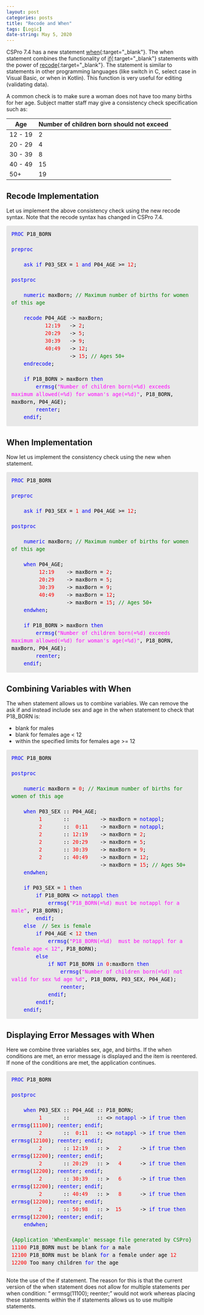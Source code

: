 ```yaml
---
layout: post
categories: posts
title: "Recode and When"
tags: [Logic]
date-string: May 5, 2020
---
```


CSPro 7.4 has a new statement [when](https://www.csprousers.org/help/CSPro/when_statement.html){:target="_blank"}. The when statement combines the functionality of [if](https://www.csprousers.org/help/CSPro/if_statement.html){:target="_blank"} statements with the power of [recode](https://www.csprousers.org/help/CSPro/recode_statement.html){:target="_blank"}. The statement is similar to statements in other programming languages (like switch in C, select case in Visual Basic, or when in Kotlin). This function is very useful for editing (validating data).

A common check is to make sure a woman does not have too many births for her age. Subject matter staff may give a consistency check specification such as:

| Age               | Number of children born should not exceed |
| ----------------- | ----------------------------------------- |
| 12 - 19           | 2                                         |
| 20 - 29           | 4                                         |
| 30 - 39           | 8                                         |
| 40 - 49           | 15                                        |
| 50+               | 19                                        |

## Recode Implementation

Let us implement the above consistency check using the new recode syntax. Note that the recode syntax has changed in CSPro 7.4.

<div style="margin: 0px; padding: 1em; border-radius: 3px; line-height: 1.5; font-family: 'Inconsolata', monospace; font-size: 10pt; color: rgb(51, 51, 51); background-color: rgb(232, 232, 232);">
	<font color="blue">PROC </font><font color="black">P18_BORN<br />
<br />
</font><font color="blue">preproc<br />
<br />
&nbsp; &nbsp; ask if </font><font color="black">P03_SEX = </font><font color="red">1 </font><font color="blue">and </font><font color="black">P04_AGE &gt;= </font><font color="red">12</font><font color="black">;<br />
<br />
</font><font color="blue">postproc<br />
<br />
&nbsp; &nbsp; numeric </font><font color="black">maxBorn;</font><font color="green"> // Maximum number of births for women of this age<br />
<br />
&nbsp; &nbsp; </font><font color="blue">recode </font><font color="black">P04_AGE &#8209;&gt; maxBorn;<br />
&nbsp; &nbsp; &nbsp; &nbsp; &nbsp; &nbsp;</font><font color="red">12</font><font color="black">:</font><font color="red">19 &nbsp; </font><font color="black">&#8209;&gt; </font><font color="red">2</font><font color="black">;<br />
&nbsp; &nbsp; &nbsp; &nbsp; &nbsp; &nbsp;</font><font color="red">20</font><font color="black">:</font><font color="red">29 &nbsp; </font><font color="black">&#8209;&gt; </font><font color="red">5</font><font color="black">;<br />
&nbsp; &nbsp; &nbsp; &nbsp; &nbsp; &nbsp;</font><font color="red">30</font><font color="black">:</font><font color="red">39 &nbsp; </font><font color="black">&#8209;&gt; </font><font color="red">9</font><font color="black">;<br />
&nbsp; &nbsp; &nbsp; &nbsp; &nbsp; &nbsp;</font><font color="red">40</font><font color="black">:</font><font color="red">49 &nbsp; </font><font color="black">&#8209;&gt; </font><font color="red">12</font><font color="black">;<br />
&nbsp; &nbsp; &nbsp; &nbsp; &nbsp; &nbsp; &nbsp; &nbsp; &nbsp; &nbsp;&#8209;&gt; </font><font color="red">15</font><font color="black">;</font><font color="green"> // Ages 50+<br />
&nbsp; &nbsp; </font><font color="blue">endrecode</font><font color="black">;<br />
<br />
&nbsp; &nbsp; </font><font color="blue">if </font><font color="black">P18_BORN &gt; maxBorn </font><font color="blue">then<br />
&nbsp; &nbsp; &nbsp; &nbsp; errmsg</font><font color="black">(</font><font color="fuchsia">"Number of children born(=%d) exceeds maximum allowed(=%d) for woman's age(=%d)"</font><font color="black">, P18_BORN, maxBorn, P04_AGE);<br />
&nbsp; &nbsp; &nbsp; &nbsp; </font><font color="blue">reenter</font><font color="black">;<br />
&nbsp; &nbsp; </font><font color="blue">endif</font><font color="black">;</font>
</div>

## When Implementation

Now let us implement the consistency check using the new when statement.

<div style="margin: 0px; padding: 1em; border-radius: 3px; line-height: 1.5; font-family: 'Inconsolata', monospace; font-size: 10pt; color: rgb(51, 51, 51); background-color: rgb(232, 232, 232);">
	<font color="blue">PROC </font><font color="black">P18_BORN<br />
<br />
</font><font color="blue">preproc<br />
<br />
&nbsp; &nbsp; ask if </font><font color="black">P03_SEX = </font><font color="red">1 </font><font color="blue">and </font><font color="black">P04_AGE &gt;= </font><font color="red">12</font><font color="black">;<br />
<br />
</font><font color="blue">postproc<br />
<br />
&nbsp; &nbsp; numeric </font><font color="black">maxBorn;</font><font color="green"> // Maximum number of births for women of this age<br />
<br />
&nbsp; &nbsp; </font><font color="blue">when </font><font color="black">P04_AGE;<br />
&nbsp; &nbsp; &nbsp; &nbsp; &nbsp;</font><font color="red">12</font><font color="black">:</font><font color="red">19 &nbsp; &nbsp;</font><font color="black">&#8209;&gt; maxBorn = </font><font color="red">2</font><font color="black">;<br />
&nbsp; &nbsp; &nbsp; &nbsp; &nbsp;</font><font color="red">20</font><font color="black">:</font><font color="red">29 &nbsp; &nbsp;</font><font color="black">&#8209;&gt; maxBorn = </font><font color="red">5</font><font color="black">;<br />
&nbsp; &nbsp; &nbsp; &nbsp; &nbsp;</font><font color="red">30</font><font color="black">:</font><font color="red">39 &nbsp; &nbsp;</font><font color="black">&#8209;&gt; maxBorn = </font><font color="red">9</font><font color="black">;<br />
&nbsp; &nbsp; &nbsp; &nbsp; &nbsp;</font><font color="red">40</font><font color="black">:</font><font color="red">49 &nbsp; &nbsp;</font><font color="black">&#8209;&gt; maxBorn = </font><font color="red">12</font><font color="black">;<br />
&nbsp; &nbsp; &nbsp; &nbsp; &nbsp; &nbsp; &nbsp; &nbsp; &nbsp; &#8209;&gt; maxBorn = </font><font color="red">15</font><font color="black">;</font><font color="green"> // Ages 50+<br />
&nbsp; &nbsp; </font><font color="blue">endwhen</font><font color="black">;<br />
<br />
&nbsp; &nbsp; </font><font color="blue">if </font><font color="black">P18_BORN &gt; maxBorn </font><font color="blue">then<br />
&nbsp; &nbsp; &nbsp; &nbsp; errmsg</font><font color="black">(</font><font color="fuchsia">"Number of children born(=%d) exceeds maximum allowed(=%d) for woman's age(=%d)"</font><font color="black">, P18_BORN, maxBorn, P04_AGE);<br />
&nbsp; &nbsp; &nbsp; &nbsp; </font><font color="blue">reenter</font><font color="black">;<br />
&nbsp; &nbsp; </font><font color="blue">endif</font><font color="black">;</font>
</div>

## Combining Variables with When

The when statement allows us to combine variables. We can remove the ask if and instead include sex and age in the when statement to check that P18_BORN is:

* blank for males
* blank for females age < 12
* within the specified limits for females age >= 12

<div style="margin: 0px; padding: 1em; border-radius: 3px; line-height: 1.5; font-family: 'Inconsolata', monospace; font-size: 10pt; color: rgb(51, 51, 51); background-color: rgb(232, 232, 232);">
	<font color="blue">PROC </font><font color="black">P18_BORN<br />
<br />
</font><font color="blue">postproc<br />
<br />
&nbsp; &nbsp; numeric </font><font color="black">maxBorn = </font><font color="red">0</font><font color="black">;</font><font color="green"> // Maximum number of births for women of this age<br />
<br />
&nbsp; &nbsp; </font><font color="blue">when </font><font color="black">P03_SEX :: P04_AGE;<br />
&nbsp; &nbsp; &nbsp; &nbsp; &nbsp;</font><font color="red">1 &nbsp; &nbsp; &nbsp; </font><font color="black">:: &nbsp; &nbsp; &nbsp; &nbsp; &nbsp;&#8209;&gt; maxBorn = </font><font color="blue">notappl</font><font color="black">;<br />
&nbsp; &nbsp; &nbsp; &nbsp; &nbsp;</font><font color="red">2 &nbsp; &nbsp; &nbsp; </font><font color="black">:: &nbsp;</font><font color="red">0</font><font color="black">:</font><font color="red">11 &nbsp; &nbsp;</font><font color="black">&#8209;&gt; maxBorn = </font><font color="blue">notappl</font><font color="black">;<br />
&nbsp; &nbsp; &nbsp; &nbsp; &nbsp;</font><font color="red">2 &nbsp; &nbsp; &nbsp; </font><font color="black">:: </font><font color="red">12</font><font color="black">:</font><font color="red">19 &nbsp; &nbsp;</font><font color="black">&#8209;&gt; maxBorn = </font><font color="red">2</font><font color="black">;<br />
&nbsp; &nbsp; &nbsp; &nbsp; &nbsp;</font><font color="red">2 &nbsp; &nbsp; &nbsp; </font><font color="black">:: </font><font color="red">20</font><font color="black">:</font><font color="red">29 &nbsp; &nbsp;</font><font color="black">&#8209;&gt; maxBorn = </font><font color="red">5</font><font color="black">;<br />
&nbsp; &nbsp; &nbsp; &nbsp; &nbsp;</font><font color="red">2 &nbsp; &nbsp; &nbsp; </font><font color="black">:: </font><font color="red">30</font><font color="black">:</font><font color="red">39 &nbsp; &nbsp;</font><font color="black">&#8209;&gt; maxBorn = </font><font color="red">9</font><font color="black">;<br />
&nbsp; &nbsp; &nbsp; &nbsp; &nbsp;</font><font color="red">2 &nbsp; &nbsp; &nbsp; </font><font color="black">:: </font><font color="red">40</font><font color="black">:</font><font color="red">49 &nbsp; &nbsp;</font><font color="black">&#8209;&gt; maxBorn = </font><font color="red">12</font><font color="black">;<br />
&nbsp; &nbsp; &nbsp; &nbsp; &nbsp; &nbsp; &nbsp; &nbsp; &nbsp; &nbsp; &nbsp; &nbsp; &nbsp; &nbsp; &nbsp;&#8209;&gt; maxBorn = </font><font color="red">15</font><font color="black">;</font><font color="green"> // Ages 50+<br />
&nbsp; &nbsp; </font><font color="blue">endwhen</font><font color="black">;<br />
<br />
&nbsp; &nbsp; </font><font color="blue">if </font><font color="black">P03_SEX = </font><font color="red">1 </font><font color="blue">then<br />
&nbsp; &nbsp; &nbsp; &nbsp; if </font><font color="black">P18_BORN &lt;&gt; </font><font color="blue">notappl then<br />
&nbsp; &nbsp; &nbsp; &nbsp; &nbsp; &nbsp; errmsg</font><font color="black">(</font><font color="fuchsia">"P18_BORN(=%d) must be notappl for a male"</font><font color="black">, P18_BORN);<br />
&nbsp; &nbsp; &nbsp; &nbsp; </font><font color="blue">endif</font><font color="black">;<br />
&nbsp; &nbsp; </font><font color="blue">else</font><font color="green"> &nbsp;// Sex is female<br />
&nbsp; &nbsp; &nbsp; &nbsp; </font><font color="blue">if </font><font color="black">P04_AGE &lt; </font><font color="red">12 </font><font color="blue">then<br />
&nbsp; &nbsp; &nbsp; &nbsp; &nbsp; &nbsp; errmsg</font><font color="black">(</font><font color="fuchsia">"P18_BORN(=%d) &nbsp;must be notappl for a female age &lt; 12"</font><font color="black">, P18_BORN);<br />
&nbsp; &nbsp; &nbsp; &nbsp; </font><font color="blue">else<br />
&nbsp; &nbsp; &nbsp; &nbsp; &nbsp; &nbsp; if NOT </font><font color="black">P18_BORN </font><font color="blue">in </font><font color="red">0</font><font color="black">:maxBorn </font><font color="blue">then<br />
&nbsp; &nbsp; &nbsp; &nbsp; &nbsp; &nbsp; &nbsp; &nbsp; errmsg</font><font color="black">(</font><font color="fuchsia">"Number of children born(=%d) not valid for sex %d age %d"</font><font color="black">, P18_BORN, P03_SEX, P04_AGE);<br />
&nbsp; &nbsp; &nbsp; &nbsp; &nbsp; &nbsp; &nbsp; &nbsp; </font><font color="blue">reenter</font><font color="black">;<br />
&nbsp; &nbsp; &nbsp; &nbsp; &nbsp; &nbsp; </font><font color="blue">endif</font><font color="black">;<br />
&nbsp; &nbsp; &nbsp; &nbsp; </font><font color="blue">endif</font><font color="black">;<br />
&nbsp; &nbsp; </font><font color="blue">endif</font><font color="black">;</font>
</div>

## Displaying Error Messages with When

Here we combine three variables sex, age, and births. If the when conditions are met, an error message is displayed and the item is reentered. If none of the conditions are met, the application continues.

<div style="margin: 0px; padding: 1em; border-radius: 3px; line-height: 1.5; font-family: 'Inconsolata', monospace; font-size: 10pt; color: rgb(51, 51, 51); background-color: rgb(232, 232, 232);">
	<font color="blue">PROC </font><font color="black">P18_BORN<br />
<br />
</font><font color="blue">postproc<br />
<br />
&nbsp; &nbsp; when </font><font color="black">P03_SEX :: P04_AGE :: P18_BORN;<br />
&nbsp; &nbsp; &nbsp; &nbsp; &nbsp;</font><font color="red">1 &nbsp; &nbsp; &nbsp; </font><font color="black">:: &nbsp; &nbsp; &nbsp; &nbsp; :: &lt;&gt; </font><font color="blue">notappl </font><font color="black">&#8209;&gt; </font><font color="blue">if true then errmsg</font><font color="black">(</font><font color="red">11100</font><font color="black">); </font><font color="blue">reenter</font><font color="black">; </font><font color="blue">endif</font><font color="black">;<br />
&nbsp; &nbsp; &nbsp; &nbsp; &nbsp;</font><font color="red">2 &nbsp; &nbsp; &nbsp; </font><font color="black">:: &nbsp;</font><font color="red">0</font><font color="black">:</font><font color="red">11 &nbsp; </font><font color="black">:: &lt;&gt; </font><font color="blue">notappl </font><font color="black">&#8209;&gt; </font><font color="blue">if true then errmsg</font><font color="black">(</font><font color="red">12100</font><font color="black">); </font><font color="blue">reenter</font><font color="black">; </font><font color="blue">endif</font><font color="black">;<br />
&nbsp; &nbsp; &nbsp; &nbsp; &nbsp;</font><font color="red">2 &nbsp; &nbsp; &nbsp; </font><font color="black">:: </font><font color="red">12</font><font color="black">:</font><font color="red">19 &nbsp; </font><font color="black">:: &gt; &nbsp; </font><font color="red">2 &nbsp; &nbsp; &nbsp;</font><font color="black">&#8209;&gt; </font><font color="blue">if true then errmsg</font><font color="black">(</font><font color="red">12200</font><font color="black">); </font><font color="blue">reenter</font><font color="black">; </font><font color="blue">endif</font><font color="black">;<br />
&nbsp; &nbsp; &nbsp; &nbsp; &nbsp;</font><font color="red">2 &nbsp; &nbsp; &nbsp; </font><font color="black">:: </font><font color="red">20</font><font color="black">:</font><font color="red">29 &nbsp; </font><font color="black">:: &gt; &nbsp; </font><font color="red">4 &nbsp; &nbsp; &nbsp;</font><font color="black">&#8209;&gt; </font><font color="blue">if true then errmsg</font><font color="black">(</font><font color="red">12200</font><font color="black">); </font><font color="blue">reenter</font><font color="black">; </font><font color="blue">endif</font><font color="black">;<br />
&nbsp; &nbsp; &nbsp; &nbsp; &nbsp;</font><font color="red">2 &nbsp; &nbsp; &nbsp; </font><font color="black">:: </font><font color="red">30</font><font color="black">:</font><font color="red">39 &nbsp; </font><font color="black">:: &gt; &nbsp; </font><font color="red">6 &nbsp; &nbsp; &nbsp;</font><font color="black">&#8209;&gt; </font><font color="blue">if true then errmsg</font><font color="black">(</font><font color="red">12200</font><font color="black">); </font><font color="blue">reenter</font><font color="black">; </font><font color="blue">endif</font><font color="black">;<br />
&nbsp; &nbsp; &nbsp; &nbsp; &nbsp;</font><font color="red">2 &nbsp; &nbsp; &nbsp; </font><font color="black">:: </font><font color="red">40</font><font color="black">:</font><font color="red">49 &nbsp; </font><font color="black">:: &gt; &nbsp; </font><font color="red">8 &nbsp; &nbsp; &nbsp;</font><font color="black">&#8209;&gt; </font><font color="blue">if true then errmsg</font><font color="black">(</font><font color="red">12200</font><font color="black">); </font><font color="blue">reenter</font><font color="black">; </font><font color="blue">endif</font><font color="black">;<br />
&nbsp; &nbsp; &nbsp; &nbsp; &nbsp;</font><font color="red">2 &nbsp; &nbsp; &nbsp; </font><font color="black">:: </font><font color="red">50</font><font color="black">:</font><font color="red">98 &nbsp; </font><font color="black">:: &gt; &nbsp;</font><font color="red">15 &nbsp; &nbsp; &nbsp;</font><font color="black">&#8209;&gt; </font><font color="blue">if true then errmsg</font><font color="black">(</font><font color="red">12200</font><font color="black">); </font><font color="blue">reenter</font><font color="black">; </font><font color="blue">endif</font><font color="black">;<br />
&nbsp; &nbsp; </font><font color="blue">endwhen</font><font color="black">;<br />
<br />
</font><font color="green">{Application 'WhenExample' message file generated by CSPro}<br />
</font><font color="red">11100 </font><font color="black">P18_BORN must be blank </font><font color="blue">for </font><font color="black">a male<br />
</font><font color="red">12100 </font><font color="black">P18_BORN must be blank </font><font color="blue">for </font><font color="black">a female under age </font><font color="red">12<br />
12200 </font><font color="black">Too many children </font><font color="blue">for </font><font color="black">the age<br />
</font>
</div>

Note the use of the if statement. The reason for this is that the current version of the when statement does not allow for multiple statements per when condition: “ errmsg(11100); reenter;” would not work whereas placing these statements within the if statements allows us to use multiple statements.

